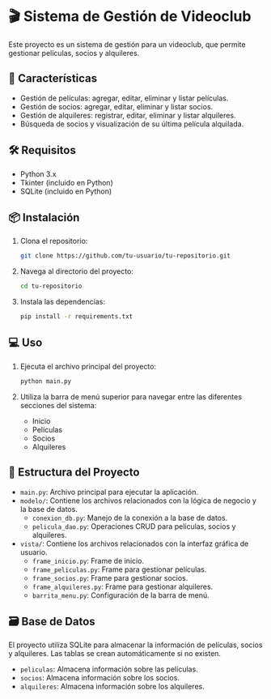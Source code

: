 # 🎬 Sistema de Gestión de Videoclub

Este proyecto es un sistema de gestión para un videoclub, que permite gestionar películas, socios y alquileres.

## 🌟 Características

- Gestión de películas: agregar, editar, eliminar y listar películas.
- Gestión de socios: agregar, editar, eliminar y listar socios.
- Gestión de alquileres: registrar, editar, eliminar y listar alquileres.
- Búsqueda de socios y visualización de su última película alquilada.

## 🛠️ Requisitos

- Python 3.x
- Tkinter (incluido en Python)
- SQLite (incluido en Python)

## 📦 Instalación

1. Clona el repositorio:
    ```sh
    git clone https://github.com/tu-usuario/tu-repositorio.git
    ```

2. Navega al directorio del proyecto:
    ```sh
    cd tu-repositorio
    ```

3. Instala las dependencias:
    ```sh
    pip install -r requirements.txt
    ```

## 💻 Uso

1. Ejecuta el archivo principal del proyecto:
    ```sh
    python main.py
    ```

2. Utiliza la barra de menú superior para navegar entre las diferentes secciones del sistema:
    - Inicio
    - Películas
    - Socios
    - Alquileres

## 📂 Estructura del Proyecto

- `main.py`: Archivo principal para ejecutar la aplicación.
- `modelo/`: Contiene los archivos relacionados con la lógica de negocio y la base de datos.
  - `conexion_db.py`: Manejo de la conexión a la base de datos.
  - `pelicula_dao.py`: Operaciones CRUD para películas, socios y alquileres.
- `vista/`: Contiene los archivos relacionados con la interfaz gráfica de usuario.
  - `frame_inicio.py`: Frame de inicio.
  - `frame_peliculas.py`: Frame para gestionar películas.
  - `frame_socios.py`: Frame para gestionar socios.
  - `frame_alquileres.py`: Frame para gestionar alquileres.
  - `barrita_menu.py`: Configuración de la barra de menú.

## 🗃️ Base de Datos

El proyecto utiliza SQLite para almacenar la información de películas, socios y alquileres. Las tablas se crean automáticamente si no existen.

- `peliculas`: Almacena información sobre las películas.
- `socios`: Almacena información sobre los socios.
- `alquileres`: Almacena información sobre los alquileres.

